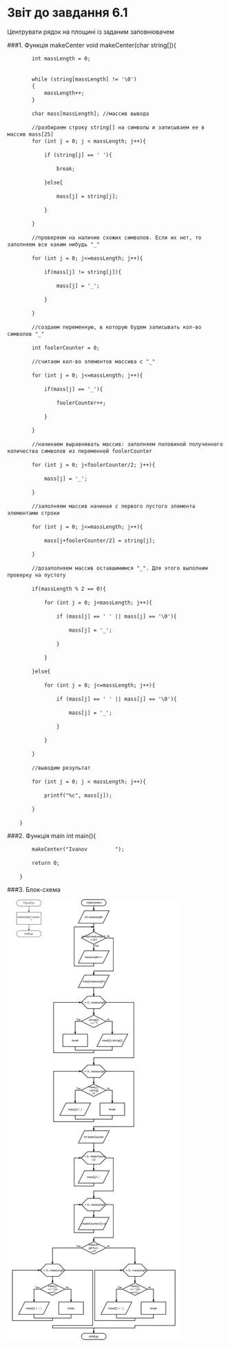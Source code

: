 # Звіт до завдання 6.1

Центрувати рядок на площині із заданим заповнювачем

###1. Функція makeCenter
		void makeCenter(char string[]){
		
			int massLength = 0;
			
			
			while (string[massLength] != '\0')
			{
				massLength++;
			}
			
			char mass[massLength]; //массив вывода

			//разбираем строку string[] на символы и записываем ее в массив mass[25]
			for (int j = 0; j < massLength; j++){
			
				if (string[j] == ' '){
				
					break;
				
				}else{
				
					mass[j] = string[j];
				
				}
			
			}
			
			//проверяем на наличие схожих символов. Если их нет, то заполняем все каким нибудь "_"
			
			for (int j = 0; j<=massLength; j++){
			
				if(mass[j] != string[j]){
				
					mass[j] = '_';
							
				}
			
			}
			
			//создаем переменную, в которую будем записывать кол-во символов "_"
			
			int foolerCounter = 0;
			
			//считаем кол-во элементов массива с "_"
			
			for (int j = 0; j<=massLength; j++){
			
				if(mass[j] == '_'){
				
					foolerCounter++;
				
				}
			
			}
			
			//начинаем выравнивать массив: заполняем половиной полученного количества символов из переменной foolerCounter
			
			for (int j = 0; j<foolerCounter/2; j++){
			
				mass[j] = '_';
			
			}
			
			//заполняем массив начиная с первого пустого элемента элементами строки
			
			for (int j = 0; j<=massLength; j++){
			
				mass[j+foolerCounter/2] = string[j];
			
			}
			
			//дозаполняем массив оставшимимся "_". Для этого выполним проверку на пустоту
			
			if(massLength % 2 == 0){
			
				for (int j = 0; j<massLength; j++){
				
					if (mass[j] == ' ' || mass[j] == '\0'){
					
						mass[j] = '_';
					
					}
				
				}
				
			}else{
			
				for (int j = 0; j<=massLength; j++){
				
					if (mass[j] == ' ' || mass[j] == '\0'){
					
						mass[j] = '_';
					
					}
				
				}
			
			}
			
			//выводим результат

			for (int j = 0; j < massLength; j++){
			
				printf("%c", mass[j]);
			
			}

		}

###2. Функція main
		int main(){

			makeCenter("Ivanov         ");

			return 0;
			
		}
###3. Блок-схема

![](block-schemes/lab06/firstEx.png)
